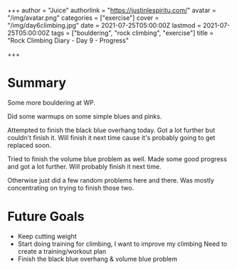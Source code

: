 +++
author = "Juice"
authorlink = "https://justinlespiritu.com/"
avatar = "/img/avatar.png"
categories = ["exercise"]
cover = "/img/day6climbing.jpg"
date = 2021-07-25T05:00:00Z
lastmod = 2021-07-25T05:00:00Z
tags = ["bouldering", "rock climbing", "exercise"]
title = "Rock Climbing Diary - Day 9 - Progress"

+++
# Summary

Some more bouldering at WP.

Did some warmups on some simple blues and pinks.

Attempted to finish the black blue overhang today.  Got a lot further but couldn't finish it.  Will finish it next time cause it's probably going to get replaced soon.

Tried to finish the volume blue problem as well.  Made some good progress and got a lot further.  Will probably finish it next time.

Otherwise just did a few random problems here and there.  Was mostly concentrating on trying to finish those two.

# Future Goals

* Keep cutting weight
* Start doing training for climbing, I want to improve my climbing  Need to create a training/workout plan
* Finish the black blue overhang & volume blue problem